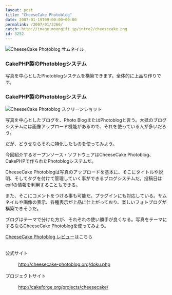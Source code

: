 ```yaml
---
layout: post
title: "CheeseCake Photoblog"
date: 2007-01-19T09:00:00+09:00
permalink: /2007/01/3266/
catch: http://image.moongift.jp/intro2/cheesecake.png
id: 3252
---
```

 ![CheeseCake Photoblog サムネイル](http://image.moongift.jp/intro2/cheesecake.t.png "CheeseCake Photoblog サムネイル")
  

### CakePHP製のPhotoblogシステム
  
写真を中心としたPhotoblogシステムを構築できます。全体的に上品な作りです。  
<!--more-->  

### CakePHP製のPhotoblogシステム
  

![CheeseCake Photoblog スクリーンショット](http://image.moongift.jp/intro2/cheesecake.png "CheeseCake Photoblog スクリーンショット")

  

写真を中心としたブログを、Photo BlogまたはPhotoblogと言う。大抵のブログシステムには画像アップロード機能があるので、それを使っている人が多いだろう。

  

だが、どうせならそれに特化したものを使ってみよう。

  

今回紹介するオープンソース・ソフトウェアはCheeseCake Photoblog、CakePHPで作られたPhotoblogシステムだ。

  

CheeseCake Photoblogは写真のアップロードを基本に、そこにタイトルや説明、そしてタグを付けて管理していく事ができるブログシステムだ。投稿日はexifの情報を利用することもできる。

  

また、そこにコメントをつける事も可能だ。プラグインにも対応している。サムネイルや画像の表示、各種表示が上品に仕上がっており、楽しいフォトブログが構築できそうだ。

  

ブログはテーマで分けた方が、それぞれの使い勝手が良くなる。写真をテーマにするならCheeseCake Photoblogを使ってみよう。

  

[CheeseCake Photoblog レビュー](http://oss.moongift.jp/review/i-3273.html)はこちら

  
<dl>
<br><dt>公式サイト</dt>
<br><dd><a href="http://cheesecake-photoblog.org/doku.php" target="_blank">http://cheesecake-photoblog.org/doku.php</a></dd>
<br><dt>プロジェクトサイト</dt>
<br><dd><a href="http://cakeforge.org/projects/cheesecake/" target="_blank">http://cakeforge.org/projects/cheesecake/</a></dd>
<br>
</dl>